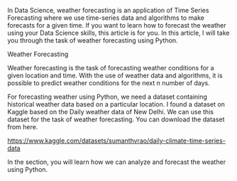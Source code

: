 In Data Science, weather forecasting is an application of Time Series Forecasting where we use time-series data and algorithms to make forecasts for a given time. If you want to learn how to forecast the weather using your Data Science skills, this article is for you. In this article, I will take you through the task of weather forecasting using Python.

Weather Forecasting

Weather forecasting is the task of forecasting weather conditions for a given location and time. With the use of weather data and algorithms, it is possible to predict weather conditions for the next n number of days.

For forecasting weather using Python, we need a dataset containing historical weather data based on a particular location. I found a dataset on Kaggle based on the Daily weather data of New Delhi. We can use this dataset for the task of weather forecasting. You can download the dataset from here.

https://www.kaggle.com/datasets/sumanthvrao/daily-climate-time-series-data

In the section, you will learn how we can analyze and forecast the weather using Python.


